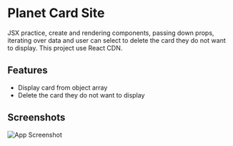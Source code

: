 
# Planet Card Site 

JSX practice, create and rendering components, passing down props, iterating over data and user can select to delete the card they do not want to display. This project use React CDN.

## Features

- Display card from object array
- Delete the card they do not want to display

## Screenshots

![App Screenshot](https://github.com/Joyperm/planetCard/assets/168579236/c8aee86b-ff3c-4057-9280-7acb21487d92)


